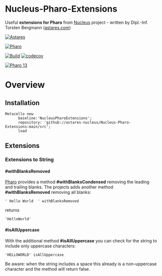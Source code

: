 # Nucleus-Pharo-Extensions
Useful **extensions for Pharo** from [Nucleus](https://github.com/astares-nucleus/Nucleus) project  - written by Dipl.-Inf. Torsten Bergmann ([astares.com](https://www.astares.com))

[![Astares](https://img.shields.io/badge/astares.com-08305C?style=flat&logo=data:image/svg%2bxml;base64,PHN2ZyB4bWxucz0iaHR0cDovL3d3dy53My5vcmcvMjAwMC9zdmciIGhlaWdodD0iNDQwIiB3aWR0aD0iNTAwIj48cG9seWdvbiBwb2ludHM9IjI1MCwwIDUwMCw0NDAgMCw0NDAiIHN0eWxlPSJmaWxsOndoaXRlIj48L3BvbHlnb24+PHBvbHlnb24gcG9pbnRzPSI1NSw0MjcgMjUwLDM1NSA0NDUsNDI3IiBzdHlsZT0iZmlsbDojMEE2MjlFIj48L3BvbHlnb24+PHBvbHlnb24gcG9pbnRzPSIyNSwgNDI1IDI0MywgMzUgMjQzLDM0MCIgc3R5bGU9ImZpbGw6Izg1QjVENCI+PC9wb2x5Z29uPjxwb2x5Z29uIHBvaW50cz0iNDc1LCA0MjUgMjU3LCAzNSAyNTcsMzQwIiBzdHlsZT0iZmlsbDojNTQ5NEJGIj48L3BvbHlnb24+PC9zdmc+)](https://www.astares.com)

[![Pharo](https://img.shields.io/static/v1?style=for-the-badge&message=Pharo&color=3297d4&logo=Harbor&logoColor=FFFFFF&label=)](https://www.pharo.org) 

[![Build](https://github.com/astares-nucleus/Nucleus-Pharo-Extensions/actions/workflows/build.yml/badge.svg)](https://github.com/astares-nucleus/Nucleus-Pharo-Extensions/actions/workflows/build.yml)
[![codecov](https://codecov.io/gh/astares-nucleus/Nucleus-Pharo-Extensions/graph/badge.svg?token=83OLFT33BR)](https://codecov.io/gh/astares-nucleus/Nucleus-Pharo-Extensions)
 
[![Pharo 13](https://img.shields.io/badge/Pharo-13-%23aac9ff.svg)](https://pharo.org/download)

# Overview
## Installation
 
```Smalltalk
Metacello new
      baseline:'NucleusPharoExtensions';
      repository: 'github://astares-nucleus/Nucleus-Pharo-Extensions:main/src';
      load
```

## Extensions

### Extensions to String

#### #withBlanksRemoved
[Pharo](http://www.pharo.org) provides a method **#withBlanksCondensed** removing the leading and trailing blanks. The projects adds another method **#withBlanksRemoved** removing all blanks:  
```Smalltalk
' Hello World  ' withBlanksRemoved 
```
returns
```
'HelloWorld'
```
#### #isAllUppercase
With the additional method **#isAllUppercase** you can check for the string to include only uppercase characters:  
```Smalltalk
'HELLOWORLD' isAllUppercase
```
Be aware: when the string includes a space this already is a non-uppercase character and the method will return false.
